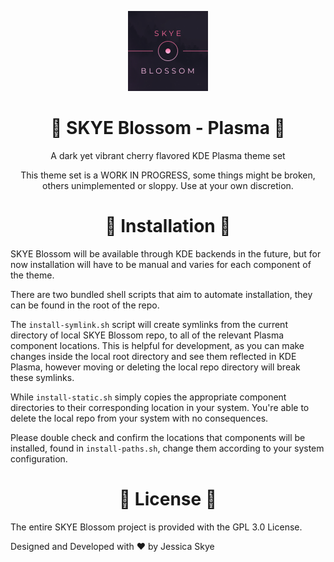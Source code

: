 <p align="center" width="128px">
  <img src="./icon.png" />
</p>

<h1 align="center">🌸 SKYE Blossom - Plasma 🌸</h1>
<p align="center">A dark yet vibrant cherry flavored KDE Plasma theme set</p>


<p align="center">This theme set is a WORK IN PROGRESS, some things might be broken, others unimplemented or sloppy. Use at your own discretion.</p>


<h1 align="center">🚀 Installation 🚀</h1>
SKYE Blossom will be available through KDE backends in the future, but for now installation will have to be manual and varies for each component of the theme.

There are two bundled shell scripts that aim to automate installation, they can be found in the root of the repo.

The `install-symlink.sh` script will create symlinks from the current directory of local SKYE Blossom repo, to all of the relevant Plasma component locations. This is helpful for development, as you can make changes inside the local root directory and see them reflected in KDE Plasma, however moving or deleting the local repo directory will break these symlinks.

While `install-static.sh` simply copies the appropriate component directories to their corresponding location in your system. You're able to delete the local repo from your system with no consequences.

Please double check and confirm the locations that components will be installed, found in `install-paths.sh`, change them according to your system configuration.


<h1 align="center">📃 License 📃</h1>
The entire SKYE Blossom project is provided with the GPL 3.0 License.

Designed and Developed with :heart: by Jessica Skye
